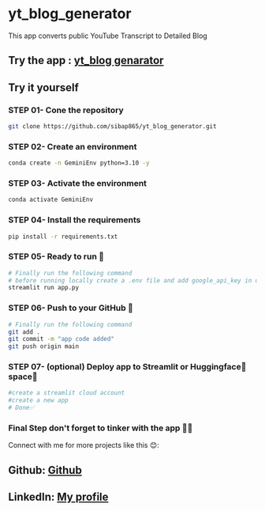# yt_blog_generator
This app  converts public YouTube Transcript to Detailed Blog


## Try the app :  [yt_blog genarator](https://yt-blog.streamlit.app/)


## Try it yourself

### STEP 01- Cone the repository
```bash
git clone https://github.com/sibap865/yt_blog_generator.git
```
### STEP 02- Create an environment
```bash
conda create -n GeminiEnv python=3.10 -y
```
### STEP 03- Activate the environment
```bash
conda activate GeminiEnv
```

### STEP 04- Install the requirements
```bash
pip install -r requirements.txt
```

### STEP 05- Ready to run 🚂
```bash
# Finally run the following command
# before running locally create a .env file and add google_api_key in utils file
streamlit run app.py
```
### STEP 06- Push to your GitHub 🚂
```bash
# Finally run the following command
git add .
git commit -m "app code added"
git push origin main
```
### STEP 07- (optional) Deploy app to Streamlit or Huggingface🤗 space🚂 
```bash
#create a streamlit cloud account
#create a new app 
# Done✅
```
### Final Step don't forget to tinker with the app 🔧🔨

Connect with me for more projects like this 😊:
## Github: [Github](https://github.com/sibap865)
## LinkedIn: [My profile](https://www.linkedin.com/in/sibaprasad-naik-behera-98043b1ba/)
